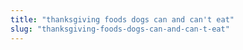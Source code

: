 ```yaml
---
title: "thanksgiving foods dogs can and can't eat"
slug: "thanksgiving-foods-dogs-can-and-can-t-eat"
---
```


